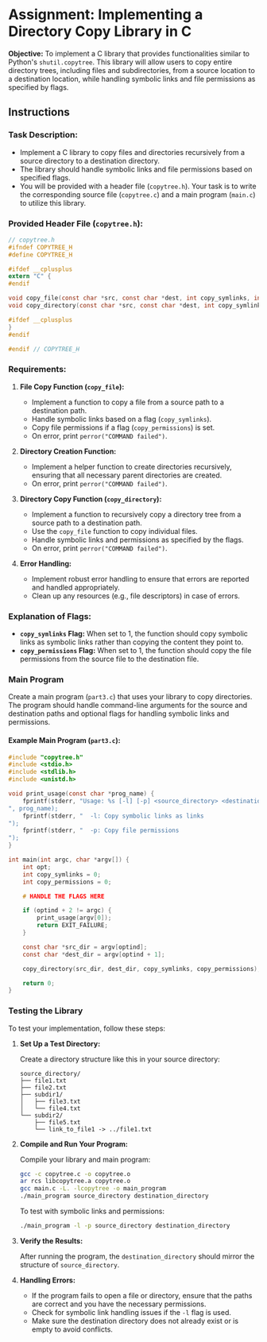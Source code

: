 # Assignment: Implementing a Directory Copy Library in C

**Objective:**
To implement a C library that provides functionalities similar to Python's `shutil.copytree`. This library will allow users to copy entire directory trees, including files and subdirectories, from a source location to a destination location, while handling symbolic links and file permissions as specified by flags.

## Instructions

### Task Description:

- Implement a C library to copy files and directories recursively from a source directory to a destination directory.
- The library should handle symbolic links and file permissions based on specified flags.
- You will be provided with a header file (`copytree.h`). Your task is to write the corresponding source file (`copytree.c`) and a main program (`main.c`) to utilize this library.

### Provided Header File (`copytree.h`):

```c
// copytree.h
#ifndef COPYTREE_H
#define COPYTREE_H

#ifdef __cplusplus
extern "C" {
#endif

void copy_file(const char *src, const char *dest, int copy_symlinks, int copy_permissions);
void copy_directory(const char *src, const char *dest, int copy_symlinks, int copy_permissions);

#ifdef __cplusplus
}
#endif

#endif // COPYTREE_H
```

### Requirements:

1. **File Copy Function (`copy_file`):**
   - Implement a function to copy a file from a source path to a destination path.
   - Handle symbolic links based on a flag (`copy_symlinks`).
   - Copy file permissions if a flag (`copy_permissions`) is set.
   - On error, print `perror("COMMAND failed")`.

2. **Directory Creation Function:**
   - Implement a helper function to create directories recursively, ensuring that all necessary parent directories are created.
   - On error, print `perror("COMMAND failed")`.

3. **Directory Copy Function (`copy_directory`):**
   - Implement a function to recursively copy a directory tree from a source path to a destination path.
   - Use the `copy_file` function to copy individual files.
   - Handle symbolic links and permissions as specified by the flags.
   - On error, print `perror("COMMAND failed")`.

4. **Error Handling:**
   - Implement robust error handling to ensure that errors are reported and handled appropriately.
   - Clean up any resources (e.g., file descriptors) in case of errors.

### Explanation of Flags:

- **`copy_symlinks` Flag:** When set to 1, the function should copy symbolic links as symbolic links rather than copying the content they point to.
- **`copy_permissions` Flag:** When set to 1, the function should copy the file permissions from the source file to the destination file.

### Main Program

Create a main program (`part3.c`) that uses your library to copy directories. The program should handle command-line arguments for the source and destination paths and optional flags for handling symbolic links and permissions.

#### Example Main Program (`part3.c`):

```c
#include "copytree.h"
#include <stdio.h>
#include <stdlib.h>
#include <unistd.h>

void print_usage(const char *prog_name) {
    fprintf(stderr, "Usage: %s [-l] [-p] <source_directory> <destination_directory>
", prog_name);
    fprintf(stderr, "  -l: Copy symbolic links as links
");
    fprintf(stderr, "  -p: Copy file permissions
");
}

int main(int argc, char *argv[]) {
    int opt;
    int copy_symlinks = 0;
    int copy_permissions = 0;

    # HANDLE THE FLAGS HERE

    if (optind + 2 != argc) {
        print_usage(argv[0]);
        return EXIT_FAILURE;
    }

    const char *src_dir = argv[optind];
    const char *dest_dir = argv[optind + 1];

    copy_directory(src_dir, dest_dir, copy_symlinks, copy_permissions);

    return 0;
}
```

### Testing the Library

To test your implementation, follow these steps:

1. **Set Up a Test Directory:**

   Create a directory structure like this in your source directory:

   ```
   source_directory/
   ├── file1.txt
   ├── file2.txt
   ├── subdir1/
   │   ├── file3.txt
   │   └── file4.txt
   └── subdir2/
       ├── file5.txt
       └── link_to_file1 -> ../file1.txt
   ```

2. **Compile and Run Your Program:**

   Compile your library and main program:

   ```sh
   gcc -c copytree.c -o copytree.o
   ar rcs libcopytree.a copytree.o
   gcc main.c -L. -lcopytree -o main_program
   ./main_program source_directory destination_directory
   ```

   To test with symbolic links and permissions:

   ```sh
   ./main_program -l -p source_directory destination_directory
   ```

3. **Verify the Results:**

   After running the program, the `destination_directory` should mirror the structure of `source_directory`.

4. **Handling Errors:**

   - If the program fails to open a file or directory, ensure that the paths are correct and you have the necessary permissions.
   - Check for symbolic link handling issues if the `-l` flag is used.
   - Make sure the destination directory does not already exist or is empty to avoid conflicts.